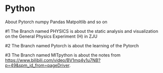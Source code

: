 # Python
About Pytorch numpy Pandas Matpoltlib and so on

#1 The Branch named PHYSICS is about the static analysis and visualization on the General Physics Experiment (H) in ZJU

#2 The Branch named Pytorch is about the learning of the Pytorch

#3 The Branch named MITpython is about the notes from https://www.bilibili.com/video/BV1mq4y1u7NB?p=49&spm_id_from=pageDriver.
